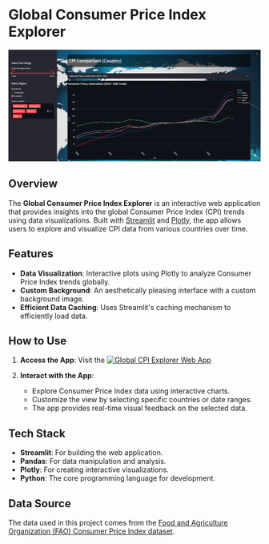 # Global Consumer Price Index Explorer

![Project Preview](static/images/preview.png)

## Overview

The **Global Consumer Price Index Explorer** is an interactive web application that provides insights into the global Consumer Price Index (CPI) trends using data visualizations. Built with [Streamlit](https://streamlit.io/) and [Plotly](https://plotly.com/), the app allows users to explore and visualize CPI data from various countries over time.

## Features

- **Data Visualization**: Interactive plots using Plotly to analyze Consumer Price Index trends globally.
- **Custom Background**: An aesthetically pleasing interface with a custom background image.
- **Efficient Data Caching**: Uses Streamlit's caching mechanism to efficiently load data.

## How to Use

1. **Access the App**: Visit the [![Global CPI Explorer Web App](https://img.shields.io/badge/Go_to_App-Web_App-brightgreen)](https://cpi-explorer.streamlit.app/)

2. **Interact with the App**: 
   - Explore Consumer Price Index data using interactive charts.
   - Customize the view by selecting specific countries or date ranges.
   - The app provides real-time visual feedback on the selected data.

## Tech Stack

- **Streamlit**: For building the web application.
- **Pandas**: For data manipulation and analysis.
- **Plotly**: For creating interactive visualizations.
- **Python**: The core programming language for development.

## Data Source
The data used in this project comes from the [Food and Agriculture Organization (FAO) Consumer Price Index dataset](https://www.fao.org/faostat/en/#data/CP).
